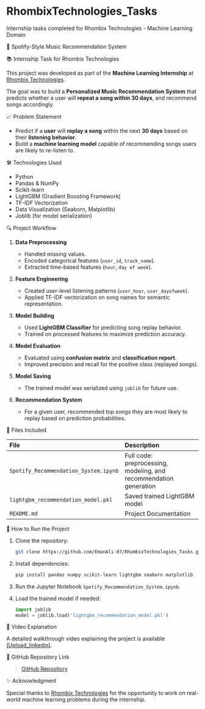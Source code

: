 # RhombixTechnologies_Tasks
Internship tasks completed for Rhombix Technologies - Machine Learning Domain

🎵 Spotify-Style Music Recommendation System

📚 Internship Task for Rhombix Technologies

This project was developed as part of the **Machine Learning Internship** at [Rhombix Technologies](https://www.linkedin.com/company/rhombix-technologies/).

The goal was to build a **Personalized Music Recommendation System** that predicts whether a user will **repeat a song within 30 days**, and recommend songs accordingly.

📈 Problem Statement

- Predict if a **user** will **replay a song** within the next **30 days** based on their **listening behavior**.
- Build a **machine learning model** capable of recommending songs users are likely to re-listen to.


🛠️ Technologies Used
- Python
- Pandas & NumPy
- Scikit-learn
- LightGBM (Gradient Boosting Framework)
- TF-IDF Vectorization
- Data Visualization (Seaborn, Matplotlib)
- Joblib (for model serialization)

🔍 Project Workflow

1. **Data Preprocessing**
   - Handled missing values.
   - Encoded categorical features (`user_id`, `track_name`).
   - Extracted time-based features (`hour`, `day of week`).

2. **Feature Engineering**
   - Created user-level listening patterns (`user_hour`, `user_dayofweek`).
   - Applied TF-IDF vectorization on song names for semantic representation.

3. **Model Building**
   - Used **LightGBM Classifier** for predicting song replay behavior.
   - Trained on processed features to maximize prediction accuracy.

4. **Model Evaluation**
   - Evaluated using **confusion matrix** and **classification report**.
   - Improved precision and recall for the positive class (replayed songs).

5. **Model Saving**
   - The trained model was serialized using `joblib` for future use.

6. **Recommendation System**
   - For a given user, recommended top songs they are most likely to replay based on prediction probabilities.

📂 Files Included

| File | Description |
|:----|:------------|
| `Spotify_Recommendation_System.ipynb` | Full code: preprocessing, modeling, and recommendation generation |
| `lightgbm_recommendation_model.pkl` | Saved trained LightGBM model |
| `README.md` | Project Documentation |

🚀 How to Run the Project

1. Clone the repository:
   ```bash
   git clone https://github.com/EmanAli-07/RhombixTechnologies_Tasks.git

2. Install dependencies:
   ```bash
   pip install pandas numpy scikit-learn lightgbm seaborn matplotlib


3. Run the Jupyter Notebook `Spotify_Recommendation_System.ipynb`.

4. Load the trained model if needed:
   ```python
   import joblib
   model = joblib.load('lightgbm_recommendation_model.pkl')
   ```
🎥 Video Explanation

A detailed walkthrough video explaining the project is available [(Upload_linkedin)](https://www.linkedin.com/posts/eman-ali910_internship-machinelearning-spotifyrecommendation-activity-7322154949822296064-tFR2?utm_source=share&utm_medium=member_desktop&rcm=ACoAAEIIdC4Bq-GUeZKICetOp4riQ1uDpUWb7bg).

🔗 GitHub Repository Link

> [GitHub Repository]([https://github.com/YOUR_USERNAME/RhombixTechnologies_Tasks](https://github.com/EmanAli-07/RhombixTechnologies_Tasks))

✨ Acknowledgment

Special thanks to [Rhombix Technologies](https://www.linkedin.com/company/rhombix-technologies/) for the opportunity to work on real-world machine learning problems during the internship.
